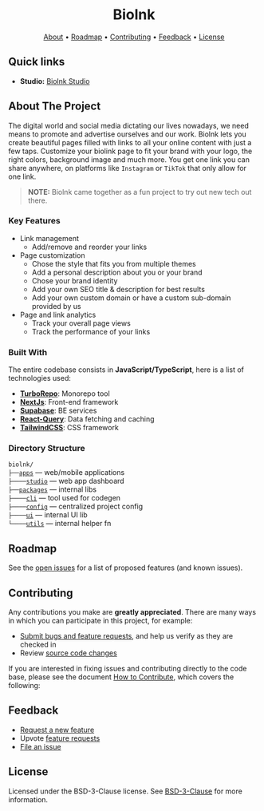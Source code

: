 <h1 align="center">
Biolnk
</h1>

<p align="center">
  <a href="#about-the-project">About</a> •
  <a href="#roadmap">Roadmap</a> •
  <a href="#contributing">Contributing</a> •
  <a href="#feedback">Feedback</a> •
  <a href="#license">License</a>
</p>

<!-- Links -->

## Quick links

- **Studio:** [Biolnk Studio](app.biolnk.me) 


<!-- ABOUT THE PROJECT -->

## About The Project

The digital world and social media dictating our lives nowadays, we need means to promote and advertise ourselves and our work. Biolnk lets you create beautiful pages filled with links to all your online content with just a few taps. Customize your biolink page to fit your brand with your logo, the right colors, background image and much more. You get one link you can share anywhere, on platforms like `Instagram` or `TikTok` that only allow for one link.

> **NOTE:** Biolnk came together as a fun project to try out new tech out there.

### Key Features

- Link management
    - Add/remove and reorder your links
- Page customization
    - Chose the style that fits you from multiple themes
    - Add a personal description about you or your brand
    - Chose your brand identity
    - Add your own SEO title & description for best results
    - Add your own custom domain or have a custom sub-domain provided by us
- Page and link analytics
    - Track your overall page views
    - Track the performance of your links

### Built With

The entire codebase consists in **JavaScript/TypeScript**, here is a list of technologies used:

- **[TurboRepo](https://turborepo.org/)**: Monorepo tool
- **[NextJs](https://nextjs.org/)**: Front-end framework
- **[Supabase](https://supabase.com/)**: BE services
- **[React-Query](https://react-query.tanstack.com/)**: Data fetching and caching
- **[TailwindCSS](https://mui.com/)**: CSS framework

### Directory Structure

`biolnk/`<br>
`├──`[`apps`](./apps) — web/mobile applications<br>
`├────`[`studio`](./apps/studio) — web app dashboard<br>
`├──`[`packages`](./packages) — internal libs<br>
`├────`[`cli`](./packages/cli) — tool used for codegen<br>
`├────`[`config`](./packages/config) — centralized project config<br>
`├────`[`ui`](./packages/ui) — internal UI lib<br>
`└────`[`utils`](./packages/utils) — internal helper fn<br>

<!-- ROADMAP -->

## Roadmap

See the [open issues](https://github.com/Kerosz/biolnk/issues) for a list of proposed features (and known issues).

<!-- CONTRIBUTING -->

## Contributing

Any contributions you make are **greatly appreciated**. There are many ways in which you can participate in this project, for example:

- [Submit bugs and feature requests](https://github.com/Kerosz/biolnk/issues/new/choose), and help us verify as they are checked in
- Review [source code changes](https://github.com/Kerosz/biolnk/pulls)

If you are interested in fixing issues and contributing directly to the code base,
please see the document [How to Contribute](./CONTRIBUTING.md), which covers the following:

## Feedback

- [Request a new feature](https://github.com/Kerosz/biolnk/issues/new?assignees=&labels=feature-request&template=feature_request.md&title=%5BRequest%5D+My+feature+request+title)
- Upvote [feature requests](https://github.com/Kerosz/biolnk/labels/feature-request)
- [File an issue](https://github.com/Kerosz/biolnk/issues/new/choose)


## License

Licensed under the BSD-3-Clause license. See [BSD-3-Clause](LICENSE) for more information.

<!-- ACKNOWLEDGEMENTS -->

